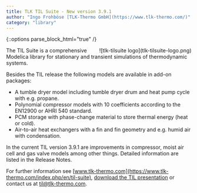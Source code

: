 ```yaml
---
title: TLK TIL Suite - New version 3.9.1
author: "Ingo Frohböse [TLK-Thermo GmbH](https://www.tlk-thermo.com/)"
category: "library"
---
```


{::options parse_block_html="true" /}

<div style="float: right">
![tlk-tilsuite logo](tlk-tilsuite-logo.png)
</div>

The TIL Suite is a comprehensive Modelica library for stationary and transient simulations of thermodynamic systems.

Besides the TIL release the following models are available in add-on packages:

 - A tumble dryer model including tumble dryer drum and heat pump cycle with e.g. propane.
 - Polynomial compressor models with 10 coefficients according to the EN12900 or AHRI 540 standard.
 - PCM storage with phase-change material to store thermal energy (heat or cold).
 - Air-to-air heat exchangers with a fin and fin geometry and e.g. humid air with condensation.

In the current TIL version 3.9.1 are improvements in compressor, moist air cell and gas valve models among other things. Detailed information are listed in the Release Notes.


For further information see [www.tlk-thermo.com](https://www.tlk-thermo.com/index.php/en/til-suite), [download the TIL presentation](https://www.tlk-thermo.com/images/tlk/content/presentations/TIL_Suite_EN_2020_August.pdf) or contact us at [til@tlk-thermo.com](mailto:til@tlk-thermo.com).
